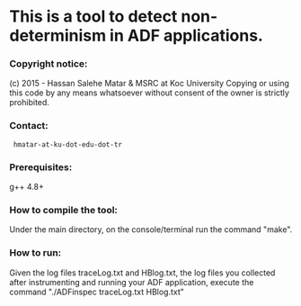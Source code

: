 #  This is a tool to detect non-determinism in ADF applications. # 

### Copyright notice: ###

  (c) 2015 - Hassan Salehe Matar & MSRC at Koc University
    Copying or using this code by any means whatsoever 
    without consent of the owner is strictly prohibited.


### Contact: ### 
     hmatar-at-ku-dot-edu-dot-tr


### Prerequisites: ###
g++ 4.8+

### How to compile the tool: ###
  Under the main directory, on the console/terminal run the command "make".

### How to run: ###

Given the log files traceLog.txt and HBlog.txt, the log files you collected after instrumenting and running your ADF application, execute the command "./ADFinspec traceLog.txt HBlog.txt"